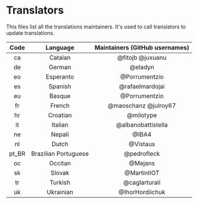 # Translators
This files list all the translations maintainers. It's used to call translators to update translations.

| Code | Language | Maintainers (GitHub usernames)
| :-:  | :-: | :-:
ca | Catalan | @fitojb @juxuanu
de | German | @eladyn
eo | Esperanto | @Porrumentzio
es | Spanish | @rafaelmardojai 
eu | Basque | @Porrumentzio
fr | French | @maoschanz @julroy67
hr | Croatian | @milotype
it | Italian | @albanobattistella
ne | Nepali | @IBA4
nl | Dutch | @Vistaus
pt_BR | Brazilian Portuguese | @pedrofleck
oc | Occitan | @Mejans
sk | Slovak | @MartinIIOT
tr | Turkish | @caglarturali
uk | Ukrainian | @IhorHordiichuk
